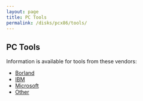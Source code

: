 ```yaml
---
layout: page
title: PC Tools
permalink: /disks/pcx86/tools/
---
```


PC Tools
---

Information is available for tools from these vendors:

* [Borland](borland/)
* [IBM](ibm/)
* [Microsoft](microsoft/)
* [Other](misc/)
